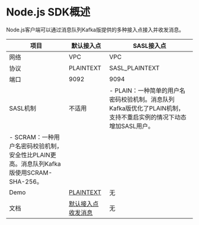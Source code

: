 # Node.js SDK概述

Node.js客户端可以通过消息队列Kafka版提供的多种接入点接入并收发消息。

|项目|默认接入点|SASL接入点|
|--|-----|-------|
|网络|VPC|VPC|
|协议|PLAINTEXT|SASL\_PLAINTEXT|
|端口|9092|9094|
|SASL机制|不适用|-   PLAIN：一种简单的用户名密码校验机制。消息队列Kafka版优化了PLAIN机制，支持不重启实例的情况下动态增加SASL用户。
-   SCRAM：一种用户名密码校验机制，安全性比PLAIN更高。消息队列Kafka版使用SCRAM-SHA-256。 |
|Demo|[PLAINTEXT](https://code.aliyun.com/alikafka/aliware-kafka-demos/tree/master/kafka-nodejs-demo/vpc)|无|
|文档|[默认接入点收发消息]()|无|

